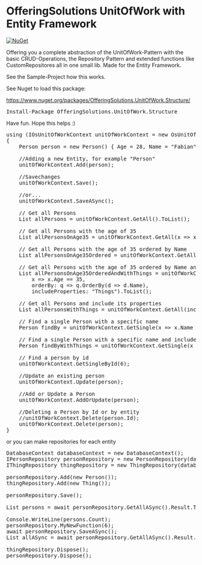 # OfferingSolutions UnitOfWork with Entity Framework

[![NuGet](https://img.shields.io/nuget/v/Nuget.Core.svg?maxAge=2592000)](https://www.nuget.org/packages/OfferingSolutions.UnitOfWork.Structure/)

Offering you a complete abstraction of the UnitOfWork-Pattern with the basic CRUD-Operations, the Repository Pattern and extended functions like CustomRepositores all in one small lib. Made for the Entity Framework.

See the Sample-Project how this works. 

See Nuget to load this package:

https://www.nuget.org/packages/OfferingSolutions.UnitOfWork.Structure/

<pre>Install-Package OfferingSolutions.UnitOfWork.Structure</pre>

Have fun. Hope this helps :)

<pre>
using (IOsUnitOfWorkContext unitOfWorkContext = new OsUnitOfWorkContext(new DatabaseContext()))
{
    Person person = new Person() { Age = 28, Name = "Fabian" };

    //Adding a new Entity, for example "Person"
    unitOfWorkContext.Add(person);

    //Savechanges
    unitOfWorkContext.Save();

    //or...
    unitOfWorkContext.SaveASync();

    // Get all Persons
    List<Person> allPersons = unitOfWorkContext.GetAll<Person>().ToList();

    // Get all Persons with the age of 35
    List<Person> allPersonsOnAge35 = unitOfWorkContext.GetAll<Person>(x => x.Age == 35).ToList();

    // Get all Persons with the age of 35 ordered by Name
    List<Person> allPersonsOnAge35Ordered = unitOfWorkContext.GetAll<Person>(x => x.Age == 35, orderBy: q => q.OrderBy(d => d.Name)).ToList();

    // Get all Persons with the age of 35 ordered by Name and include its properties
    List<Person> allPersonsOnAge35OrderedAndWithThings = unitOfWorkContext.GetAll<Person>(
        x => x.Age == 35,
        orderBy: q => q.OrderBy(d => d.Name),
        includeProperties: "Things").ToList();

    // Get all Persons and include its properties
    List<Person> allPersonsWithThings = unitOfWorkContext.GetAll<Person>(includeProperties: "Things").ToList();

    // Find a single Person with a specific name
    Person findBy = unitOfWorkContext.GetSingle<Person>(x => x.Name == "Fabian");

    // Find a single Person with a specific name and include its siblings
    Person findByWithThings = unitOfWorkContext.GetSingle<Person>(x => x.Name == "Fabian", includeProperties: "Things");

    // Find a person by id 
    unitOfWorkContext.GetSingleById<Person>(6);

    //Update an existing person
    unitOfWorkContext.Update(person);

    //Add or Update a Person
    unitOfWorkContext.AddOrUpdate<Person>(person);

    //Deleting a Person by Id or by entity
    //unitOfWorkContext.Delete<Person>(person.Id);
    unitOfWorkContext.Delete(person);
}
</pre>

or you can make repositories for each entity

<pre>
DatabaseContext databaseContext = new DatabaseContext();
IPersonRepository personRepository = new PersonRepository(databaseContext);
IThingRepository thingRepository = new ThingRepository(databaseContext);

personRepository.Add(new Person());
thingRepository.Add(new Thing());

personRepository.Save();

List<Person> persons = await personRepository.GetAllASync().Result.ToListAsync();

Console.WriteLine(persons.Count);
personRepository.MyNewFunction(6);
await personRepository.SaveASync();
List<Person> allASync = await personRepository.GetAllASync().Result.ToListAsync();

thingRepository.Dispose();
personRepository.Dispose();
</pre>
